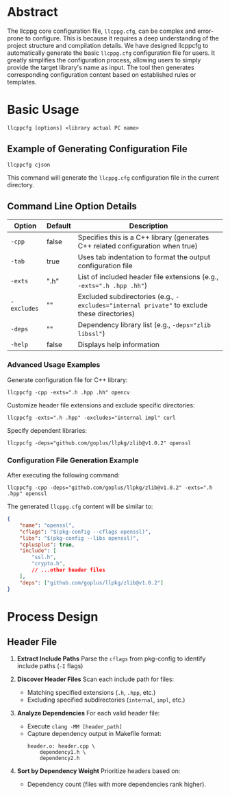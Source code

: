 # Abstract
The llcppg core configuration file, `llcppg.cfg`, can be complex and error-prone to configure. This is because it requires a deep understanding of the project structure and compilation details. We have designed llcppcfg to automatically generate the basic `llcppg.cfg` configuration file for users. It greatly simplifies the configuration process, allowing users to simply provide the target library's name as input. The tool then generates corresponding configuration content based on established rules or templates.

# Basic Usage
`llcppcfg [options] <library actual PC name>`

## Example of Generating Configuration File
`llcppcfg cjson`

This command will generate the `llcppg.cfg` configuration file in the current directory.

## Command Line Option Details

| Option      | Default  | Description                                                                 |
|------------|----------|-----------------------------------------------------------------------------|
| `-cpp`     | false    | Specifies this is a C++ library (generates C++ related configuration when true) |
| `-tab`     | true     | Uses tab indentation to format the output configuration file                  |
| `-exts`    | ".h"     | List of included header file extensions (e.g., `-exts=".h .hpp .hh"`)        |
| `-excludes`| ""       | Excluded subdirectories (e.g., `-excludes="internal private"` to exclude these directories) |
| `-deps`    | ""       | Dependency library list (e.g., `-deps="zlib libssl"`)                        |
| `-help`    | false    | Displays help information                                                    |

### Advanced Usage Examples
Generate configuration file for C++ library:

`llcppcfg -cpp -exts=".h .hpp .hh" opencv`

Customize header file extensions and exclude specific directories:

`llcppcfg -exts=".h .hpp" -excludes="internal impl" curl`

Specify dependent libraries:

`llcppcfg -deps="github.com/goplus/llpkg/zlib@v1.0.2" openssl`

### Configuration File Generation Example
After executing the following command:

`llcppcfg -cpp -deps="github.com/goplus/llpkg/zlib@v1.0.2" -exts=".h .hpp" openssl`

The generated `llcppg.cfg` content will be similar to:

```json
{
	"name": "openssl",
	"cflags": "$(pkg-config --cflags openssl)",
	"libs": "$(pkg-config --libs openssl)",
	"cplusplus": true,
	"include": [
		"ssl.h",
		"crypto.h",
		// ...other header files
	],
	"deps": ["github.com/goplus/llpkg/zlib@v1.0.2"]
}
```

# Process Design

## Header File

1. **Extract Include Paths**
   Parse the `cflags` from pkg-config to identify include paths (`-I` flags)

2. **Discover Header Files**
   Scan each include path for files:
   - Matching specified extensions (`.h`, `.hpp`, etc.)
   - Excluding specified subdirectories (`internal`, `impl`, etc.)

3. **Analyze Dependencies**
   For each valid header file:
   - Execute `clang -MM [header_path]`
   - Capture dependency output in Makefile format:
     ```
     header.o: header.cpp \
         dependency1.h \
         dependency2.h
     ```

4. **Sort by Dependency Weight**
   Prioritize headers based on:
   - Dependency count (files with more dependencies rank higher).